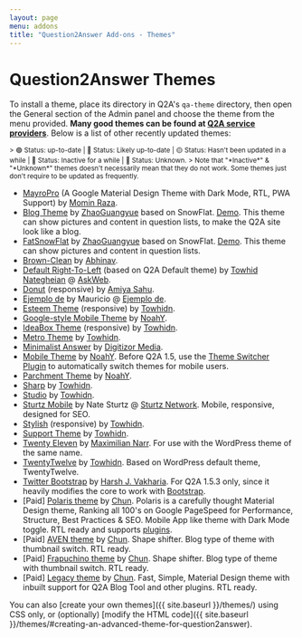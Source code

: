 ```yaml
---
layout: page
menu: addons
title: "Question2Answer Add-ons - Themes"
---
```


# Question2Answer Themes

To install a theme, place its directory in Q2A's `qa-theme` directory, then open the General section of the Admin panel and choose the theme from the menu provided. **Many good themes can be found at [Q2A service providers](/services/)**. Below is a list of other recently updated themes:

<small>
> 🟢 Status: up-to-date | 🔵 Status: Likely up-to-date | 🟡 Status: Hasn't been updated in a while | 🔘 Status: Inactive for a while | 🔴 Status: Unknown.  
> Note that "*Inactive*" & "*Unknown*" themes doesn't necessarily mean that they do not work. Some themes just don't require to be updated as frequently.
</small>

- [MayroPro](https://github.com/MominRaza/MayroPro) (A Google Material Design Theme with Dark Mode, RTL, PWA Support) by [Momin Raza](https://mominraza.github.io).
- [Blog Theme](https://github.com/ostack/qa-ostack-blog-theme) by [ZhaoGuangyue](https://www.linkedin.com/in/%E5%85%89%E8%B7%83-%E8%B5%B5-b58234146) based on SnowFlat. [Demo](https://www.ostack.cn). This theme can show pictures and content in question lists, to make the Q2A site look like a blog.
- [FatSnowFlat](https://github.com/ostack/qa-FatSnowFlat-theme) by [ZhaoGuangyue](https://www.linkedin.com/in/%E5%85%89%E8%B7%83-%E8%B5%B5-b58234146) based on SnowFlat. [Demo](https://www.ostack.cn). This theme can show pictures and content in question lists.
- [Brown-Clean](http://www.question2answer.org/qa/24972/new-free-theme-launched-brown-clean) by [Abhinav](http://www.question2answer.org/qa/user/abhik21).
- [Default Right-To-Left](http://www.question2answer.org/third-party/question2answer-theme-Default-R2L.zip) (based on Q2A Default theme) by [Towhid Nategheian](http://TowhidN.com/) @ [AskWeb](http://askweb.ir/).
- [Donut](https://github.com/amiyasahu/Donut) (responsive) by [Amiya Sahu](http://amiyasahu.com/).
- [Ejemplo de](http://www.ejemplode.com/q2a.zip) by Mauricio @ [Ejemplo de](http://www.ejemplode.com/preguntas/).
- [Esteem Theme](https://github.com/q2a-projects/Q2A-Esteem-Theme) (responsive) by [Towhidn](https://github.com/q2a-projects).
- [Google-style Mobile Theme](https://github.com/NoahY/q2a-google-mobile-theme) by [NoahY](http://www.question2answer.org/qa/user/NoahY).
- [IdeaBox Theme](https://github.com/q2a-projects/Q2A-IdeaBox-Theme) (responsive) by [Towhidn](https://github.com/q2a-projects).
- [Metro Theme](https://github.com/Towhidn/Q2A-Metro-Theme) by [Towhidn](https://github.com/q2a-projects).
- [Minimalist Answer](http://www.question2answer.org/qa/30250/theme-minimalist-answer-light-weight-social-enabled-theme) by [Digitizor Media](http://www.digitizormedia.com/).
- [Mobile Theme](https://github.com/NoahY/q2a-mobile-theme) by [NoahY](http://www.question2answer.org/qa/user/NoahY). Before Q2A 1.5, use the [Theme Switcher Plugin](https://github.com/NoahY/q2a-theme-switcher) to automatically switch themes for mobile users.
- [Parchment Theme](https://github.com/NoahY/q2a-parchment-theme) by [NoahY](http://www.question2answer.org/qa/user/NoahY).
- [Sharp](https://github.com/q2a-projects/Q2A-Sharp-Theme) by [Towhidn](https://github.com/q2a-projects).
- [Studio](https://github.com/q2a-projects/Q2A-Studio-Theme) by [Towhidn](https://github.com/q2a-projects).
- [Sturtz Mobile](https://github.com/Sturtz-Network/Sturtz-Mobile-QnA/) by Nate Sturtz @ [Sturtz Network](https://sturtz.ml/). Mobile, responsive, designed for SEO.
- [Stylish](https://github.com/q2a-projects/Q2A-Stylish-Theme) (responsive) by [Towhidn](https://github.com/q2a-projects).
- [Support Theme](https://github.com/q2a-projects/Q2A-Support-Theme) by [Towhidn](https://github.com/q2a-projects).
- [Twenty Eleven](http://devmx.de/en/themes/twentyeleven-fur-q2a) by [Maximilian Narr](http://devmx.de/). For use with the WordPress theme of the same name.
- [TwentyTwelve](https://github.com/q2a-projects/Q2A-TwentyTwelve) by [Towhidn](https://github.com/q2a-projects). Based on WordPress default theme, TwentyTwelve.
- [Twitter Bootstrap](https://github.com/harshjv/q2a-bootstrap) by [Harsh J. Vakharia](http://twitter.com/harshjv). For Q2A 1.5.3 only, since it heavily modifies the core to work with [Bootstrap](https://github.com/twitter/bootstrap).
- [Paid] [Polaris theme](https://rxchun.github.io/shop/polaris/) by [Chun](https://www.question2answer.org/qa/user/gold-developer). Polaris is a carefully thought Material Design theme, Ranking all 100's on Google PageSpeed for Performance, Structure, Best Practices & SEO. Mobile App like theme with Dark Mode toggle. RTL ready and supports [plugins](https://www.question2answer.org/qa/102051/premium-theme-polaris-current-v2-14).
- [Paid] [AVEN theme](https://rxchun.github.io/shop/aven/) by [Chun](https://www.question2answer.org/qa/user/gold-developer). Shape shifter. Blog type of theme with thumbnail switch. RTL ready.
- [Paid] [Frapuchino theme](https://rxchun.github.io/shop/frapuchino/) by [Chun](https://www.question2answer.org/qa/user/gold-developer). Shape shifter. Blog type of theme with thumbnail switch. RTL ready.
- [Paid] [Legacy theme](https://rxchun.github.io/shop/legacy/) by [Chun](https://www.question2answer.org/qa/user/gold-developer). Fast, Simple, Material Design theme with inbuilt support for Q2A Blog Tool and other plugins. RTL ready.

You can also [create your own themes]({{ site.baseurl }}/themes/) using CSS only, or (optionally) [modify the HTML code]({{ site.baseurl }}/themes/#creating-an-advanced-theme-for-question2answer).
